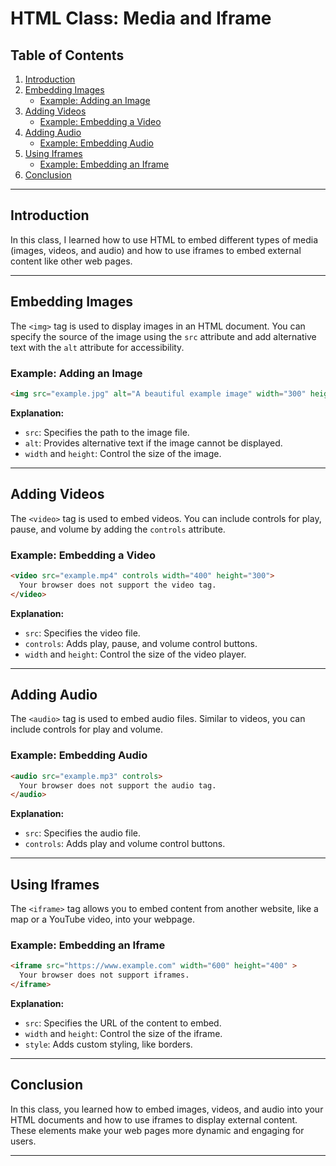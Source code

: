 # HTML Class: Media and Iframe

## Table of Contents
1. [Introduction](#introduction)
2. [Embedding Images](#embedding-images)
    - [Example: Adding an Image](#example-adding-an-image)
3. [Adding Videos](#adding-videos)
    - [Example: Embedding a Video](#example-embedding-a-video)
4. [Adding Audio](#adding-audio)
    - [Example: Embedding Audio](#example-embedding-audio)
5. [Using Iframes](#using-iframes)
    - [Example: Embedding an Iframe](#example-embedding-an-iframe)
6. [Conclusion](#conclusion)

---

## Introduction
In this class, I learned how to use HTML to embed different types of media (images, videos, and audio) and how to use iframes to embed external content like other web pages.

---

## Embedding Images
The `<img>` tag is used to display images in an HTML document. You can specify the source of the image using the `src` attribute and add alternative text with the `alt` attribute for accessibility.

### Example: Adding an Image
```html
<img src="example.jpg" alt="A beautiful example image" width="300" height="200">
```
**Explanation:**
- `src`: Specifies the path to the image file.
- `alt`: Provides alternative text if the image cannot be displayed.
- `width` and `height`: Control the size of the image.

---

## Adding Videos
The `<video>` tag is used to embed videos. You can include controls for play, pause, and volume by adding the `controls` attribute.

### Example: Embedding a Video
```html
<video src="example.mp4" controls width="400" height="300">
  Your browser does not support the video tag.
</video>
```
**Explanation:**
- `src`: Specifies the video file.
- `controls`: Adds play, pause, and volume control buttons.
- `width` and `height`: Control the size of the video player.

---

## Adding Audio
The `<audio>` tag is used to embed audio files. Similar to videos, you can include controls for play and volume.

### Example: Embedding Audio
```html
<audio src="example.mp3" controls>
  Your browser does not support the audio tag.
</audio>
```
**Explanation:**
- `src`: Specifies the audio file.
- `controls`: Adds play and volume control buttons.

---

## Using Iframes
The `<iframe>` tag allows you to embed content from another website, like a map or a YouTube video, into your webpage.

### Example: Embedding an Iframe
```html
<iframe src="https://www.example.com" width="600" height="400" >
  Your browser does not support iframes.
</iframe>
```
**Explanation:**
- `src`: Specifies the URL of the content to embed.
- `width` and `height`: Control the size of the iframe.
- `style`: Adds custom styling, like borders.

---

## Conclusion
In this class, you learned how to embed images, videos, and audio into your HTML documents and how to use iframes to display external content. These elements make your web pages more dynamic and engaging for users.

---
